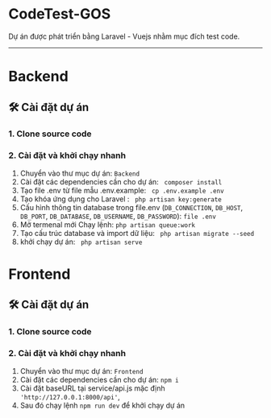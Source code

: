 # CodeTest-GOS
Dự án được phát triển bằng Laravel - Vuejs nhằm mục đích test code.

---
# Backend

## 🛠️ Cài đặt dự án

### 1. Clone source code

### 2. Cài đặt và khởi chạy nhanh

1. Chuyển vào thư mục dự án: ```Backend``` 
2. Cài đặt các dependencies cần cho dự án: ``` composer install```
3. Tạo file .env từ file mẫu .env.example: ``` cp .env.example .env```
4. Tạo khóa ứng dụng cho Laravel : ``` php artisan key:generate```
5. Cấu hình thông tin database trong file.env (```DB_CONNECTION```, ```DB_HOST```, ```DB_PORT```, ```DB_DATABASE```, ```DB_USERNAME```, ```DB_PASSWORD```): ``` file .env ```
6. Mở termenal mới Chạy lệnh: ```php artisan queue:work```
7. Tạo cấu trúc database và import dữ liệu: ``` php artisan migrate --seed``` 
8. khởi chạy dự án: ``` php artisan serve```

# Frontend

## 🛠️ Cài đặt dự án

### 1. Clone source code

### 2. Cài đặt và khởi chạy nhanh

1. Chuyển vào thư mục dự án: ```Frontend``` 
2. Cài đặt các dependencies cần cho dự án: ```npm i```
3. Cài đặt baseURL tại service/api.js mặc định ```'http://127.0.0.1:8000/api'```,
4. Sau đó chạy lệnh ```npm run dev``` để khởi chạy dự án 
